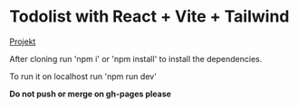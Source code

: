 # Todolist with React + Vite + Tailwind

[Projekt](https://github.com/users/Bepixeled/projects/1)

After cloning run 'npm i' or 'npm install' to install the dependencies.

To run it on localhost run 'npm run dev'

**Do not push or merge on gh-pages please**
